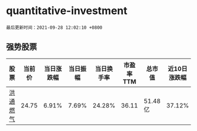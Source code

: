 # quantitative-investment

`最后更新时间：2021-09-28 12:02:10 +0800`

## 强势股票

|股票|当前价|当日涨跌幅|当日振幅|当日换手率|市盈率TTM|总市值|近10日涨跌幅|
|----|----|----|----|----|----|----|----|
|[洪通燃气](https://xueqiu.com/S/SH605169)|24.75|6.91%|7.69%|24.28%|36.11|51.48亿|37.12%|
